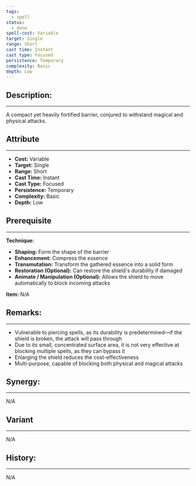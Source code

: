 ```yaml
---
tags:
  - spell
status:
  - done
spell-cost: Variable
target: Single
range: Short
cast time: Instant
cast type: Focused
persistence: Temporary
complexity: Basic
depth: Low
---
```

## Description:  
---  
A compact yet heavily fortified barrier, conjured to withstand magical and physical attacks.  
  
## Attribute  
___  
- __Cost:__ Variable  
- __Target:__ Single  
- __Range:__ Short  
- __Cast Time:__ Instant  
- __Cast Type:__ Focused  
- __Persistence:__ Temporary  
- __Complexity:__ Basic  
- __Depth:__ Low  
  
## Prerequisite  
___  
  
__Technique:__  
  
- __Shaping:__ Form the shape of the barrier  
- __Enhancement:__ Compress the essence  
- __Transmutation:__ Transform the gathered essence into a solid form  
- __Restoration (Optional):__ Can restore the shield's durability if damaged  
- __Animate / Manipulation (Optional):__ Allows the shield to move automatically to block incoming attacks  
  
__Item:__ N/A  
  
## Remarks:  
___  
- Vulnerable to piercing spells, as its durability is predetermined—if the shield is broken, the attack will pass through  
- Due to its small, concentrated surface area, it is not very effective at blocking multiple spells, as they can bypass it  
- Enlarging the shield reduces the cost-effectiveness  
- Multi-purpose, capable of blocking both physical and magical attacks  
  
## Synergy:  
___  
N/A  
  
## Variant  
___  
N/A  
  
## History:  
___  
N/A